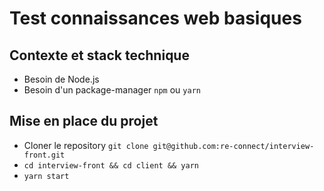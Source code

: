 # Test connaissances web basiques

## Contexte et stack technique

- Besoin de Node.js
- Besoin d'un package-manager `npm` ou `yarn`

## Mise en place du projet

- Cloner le repository `git clone git@github.com:re-connect/interview-front.git`
- `cd interview-front && cd client && yarn`
- `yarn start`
